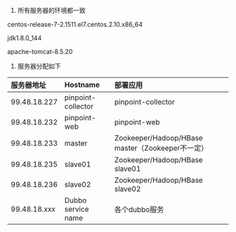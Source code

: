 1. 所有服务器的环境都一致

centos-release-7-2.1511.el7.centos.2.10.x86\_64

jdk1.8.0\_144

apache-tomcat-8.5.20



1. 服务器分配如下

| 服务器地址 | Hostname | 部署应用 |
| :--- | :--- | :--- |
| 99.48.18.227 | pinpoint-collector | pinpoint-collector |
| 99.48.18.232 | pinpoint-web | pinpoint-web |
| 99.48.18.233 | master | Zookeeper/Hadoop/HBase master（Zookeeper不一定） |
| 99.48.18.235 | slave01 | Zookeeper/Hadoop/HBase slave01 |
| 99.48.18.236 | slave02 | Zookeeper/Hadoop/HBase slave02 |
| 99.48.18.xxx | Dubbo service name | 各个dubbo服务 |



